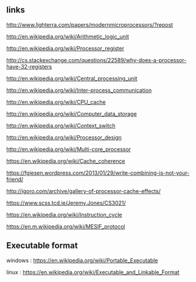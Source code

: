 ## links
http://www.lighterra.com/papers/modernmicroprocessors/?repost

http://en.wikipedia.org/wiki/Arithmetic_logic_unit

http://en.wikipedia.org/wiki/Processor_register

http://cs.stackexchange.com/questions/22589/why-does-a-processor-have-32-registers

http://en.wikipedia.org/wiki/Central_processing_unit

http://en.wikipedia.org/wiki/Inter-process_communication

http://en.wikipedia.org/wiki/CPU_cache

http://en.wikipedia.org/wiki/Computer_data_storage

http://en.wikipedia.org/wiki/Context_switch

http://en.wikipedia.org/wiki/Processor_design

http://en.wikipedia.org/wiki/Multi-core_processor

https://en.wikipedia.org/wiki/Cache_coherence

https://fgiesen.wordpress.com/2013/01/29/write-combining-is-not-your-friend/

http://igoro.com/archive/gallery-of-processor-cache-effects/

https://www.scss.tcd.ie/Jeremy.Jones/CS3021/

https://en.wikipedia.org/wiki/Instruction_cycle

https://en.m.wikipedia.org/wiki/MESIF_protocol

## Executable format
windows : https://en.wikipedia.org/wiki/Portable_Executable

linux : https://en.wikipedia.org/wiki/Executable_and_Linkable_Format
